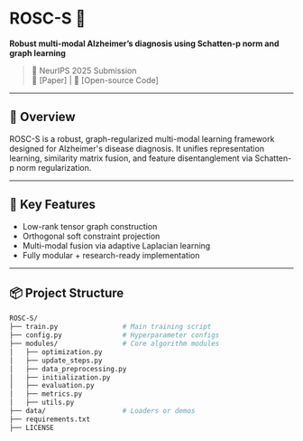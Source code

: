 # ROSC-S 🧠
**Robust multi-modal Alzheimer’s diagnosis using Schatten-p norm and graph learning**

> 📍 NeurIPS 2025 Submission  
> 📎 [Paper] | 📂 [Open-source Code]

---

## 🚀 Overview

ROSC-S is a robust, graph-regularized multi-modal learning framework designed for Alzheimer's disease diagnosis. It unifies representation learning, similarity matrix fusion, and feature disentanglement via Schatten-p norm regularization.

---

## 🧩 Key Features
- Low-rank tensor graph construction
- Orthogonal soft constraint projection
- Multi-modal fusion via adaptive Laplacian learning
- Fully modular + research-ready implementation

---

## 📦 Project Structure

```bash
ROSC-S/
├── train.py                # Main training script
├── config.py               # Hyperparameter configs
├── modules/                # Core algorithm modules
│   ├── optimization.py
│   ├── update_steps.py
│   ├── data_preprocessing.py
│   ├── initialization.py
│   ├── evaluation.py
│   ├── metrics.py
│   ├── utils.py
├── data/                   # Loaders or demos
├── requirements.txt
├── LICENSE


